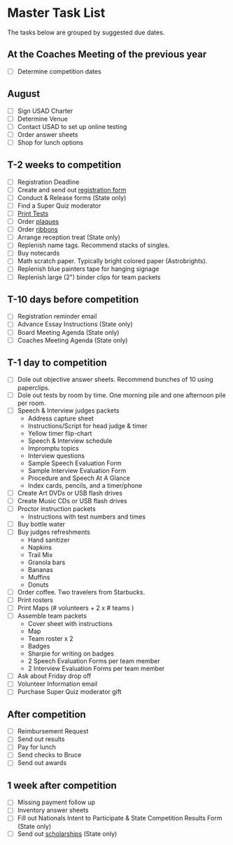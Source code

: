 # Master Task List

The tasks below are grouped by suggested due dates.

## At the Coaches Meeting of the previous year

- [ ] Determine competition dates

## August

- [ ] Sign USAD Charter
- [ ] Determine Venue
- [ ] Contact USAD to set up online testing
- [ ] Order answer sheets
- [ ] Shop for lunch options

## T-2 weeks to competition

- [ ] Registration Deadline
- [ ] Create and send out [registration form](Registration.md)
- [ ] Conduct & Release forms (State only)
- [ ] Find a Super Quiz moderator
- [ ] [Print Tests](TestPrep.md)
- [ ] Order [plaques](Awards.md#plaques)
- [ ] Order [ribbons](Awards.md#ribbons)
- [ ] Arrange reception treat (State only)
- [ ] Replenish name tags. Recommend stacks of singles.
- [ ] Buy notecards
- [ ] Math scratch paper. Typically bright colored paper (Astrobrights).
- [ ] Replenish blue painters tape for hanging signage
- [ ] Replenish large (2") binder clips for team packets

## T-10 days before competition

- [ ] Registration reminder email
- [ ] Advance Essay Instructions (State only)
- [ ] Board Meeting Agenda (State only)
- [ ] Coaches Meeting Agenda (State only)

## T-1 day to competition

- [ ] Dole out objective answer sheets. Recommend bunches of 10 using paperclips.
- [ ] Dole out tests by room by time. One morning pile and one afternoon pile per room.
- [ ] Speech & Interview judges packets
  - Address capture sheet
  - Instructions/Script for head judge & timer
  - Yellow timer flip-chart
  - Speech & Interview schedule
  - Impromptu topics
  - Interview questions
  - Sample Speech Evaluation Form
  - Sample Interview Evaluation Form
  - Procedure and Speech At A Glance
  - Index cards, pencils, and a timer/phone
- [ ] Create Art DVDs or USB flash drives
- [ ] Create Music CDs or USB flash drives
- [ ] Proctor instruction packets
  - Instructions with test numbers and times
- [ ] Buy bottle water
- [ ] Buy judges refreshments
  - Hand sanitizer
  - Napkins
  - Trail Mix
  - Granola bars
  - Bananas
  - Muffins
  - Donuts
- [ ] Order coffee. Two travelers from Starbucks.
- [ ] Print rosters
- [ ] Print Maps (# volunteers + 2 x # teams )
- [ ] Assemble team packets
  - Cover sheet with instructions
  - Map
  - Team roster x 2
  - Badges
  - Sharpie for writing on badges
  - 2 Speech Evaluation Forms per team member
  - 2 Interview Evaluation Forms per team member
- [ ] Ask about Friday drop off
- [ ] Volunteer Information email
- [ ] Purchase Super Quiz moderator gift

## After competition

- [ ] Reimbursement Request
- [ ] Send out results
- [ ] Pay for lunch
- [ ] Send checks to Bruce
- [ ] Send out awards

## 1 week after competition

- [ ] Missing payment follow up
- [ ] Inventory answer sheets
- [ ] Fill out Nationals Intent to Participate & State Competition Results Form (State only)
- [ ] Send out [scholarships](Scholarships.md) (State only)
